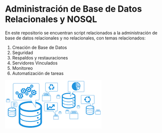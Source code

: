 # Administración de Base de Datos Relacionales y NOSQL

En este repositorio se encuentran script relacionados a la administración de base de datos relacionales y no relacionales, con temas relacionados:

1. Creación de Base de Datos
2. Seguridad
3. Respaldos y restauraciones
4. Servidores Vinculados 
5. Monitoreo
6. Automatización de tareas

![Administración de base de datos](./images/admonbase.png)